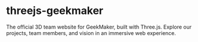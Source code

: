 # threejs-geekmaker
The official 3D team website for GeekMaker, built with Three.js. Explore our projects, team members, and vision in an immersive web experience.
